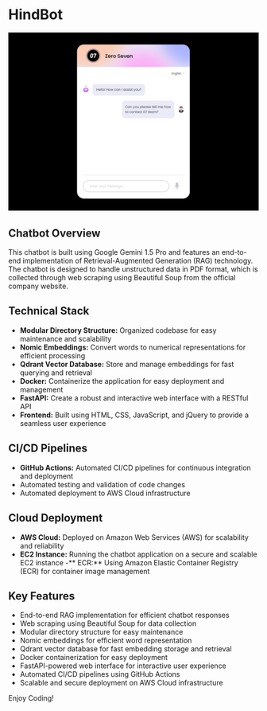 # HindBot
<img src="static/UI.jpeg">

## Chatbot Overview

This chatbot is built using Google Gemini 1.5 Pro and features an end-to-end implementation of Retrieval-Augmented Generation (RAG) technology. The chatbot is designed to handle unstructured data in PDF format, which is collected through web scraping using Beautiful Soup from the official company website.

## Technical Stack
- **Modular Directory Structure:** Organized codebase for easy maintenance and scalability
- **Nomic Embeddings:** Convert words to numerical representations for efficient processing
- **Qdrant Vector Database:** Store and manage embeddings for fast querying and retrieval
- **Docker:** Containerize the application for easy deployment and management
- **FastAPI:** Create a robust and interactive web interface with a RESTful API
- **Frontend:** Built using HTML, CSS, JavaScript, and jQuery to provide a seamless user experience

## CI/CD Pipelines
- **GitHub Actions:** Automated CI/CD pipelines for continuous integration and deployment
- Automated testing and validation of code changes
- Automated deployment to AWS Cloud infrastructure

## Cloud Deployment
- **AWS Cloud:** Deployed on Amazon Web Services (AWS) for scalability and reliability
- **EC2 Instance:** Running the chatbot application on a secure and scalable EC2 instance
-** ECR:** Using Amazon Elastic Container Registry (ECR) for container image management

## Key Features
- End-to-end RAG implementation for efficient chatbot responses
- Web scraping using Beautiful Soup for data collection
- Modular directory structure for easy maintenance
- Nomic embeddings for efficient word representation
- Qdrant vector database for fast embedding storage and retrieval
- Docker containerization for easy deployment
- FastAPI-powered web interface for interactive user experience
- Automated CI/CD pipelines using GitHub Actions
- Scalable and secure deployment on AWS Cloud infrastructure



Enjoy Coding!
